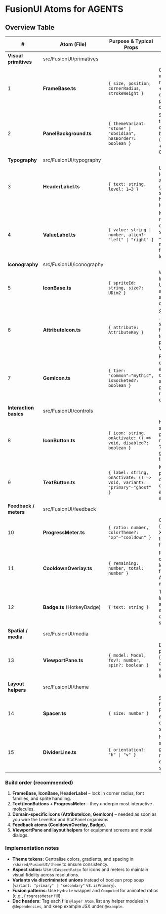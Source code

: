 # FusionUI Atoms for AGENTS

## Overview Table

| #                      | Atom (File)                | Purpose & Typical Props                                                  | Why it earns “core” status                                                                        |
| ---------------------- | -------------------------- | ------------------------------------------------------------------------ | ------------------------------------------------------------------------------------------------- |
| **Visual primitives**  | src/FusionUI/primatives    |                                                                          |                                                                                                   |
| 1                      | **FrameBase.ts**           | `{ size, position, cornerRadius, strokeWeight }`                         | Canonical wrapper; enforce rounded-corner + drop-shadow defaults so every panel looks consistent. |
| 2                      | **PanelBackground.ts**     | `{ themeVariant: "stone" \| "obsidian", hasBorder?: boolean }`           | Single source of truth for your ornate, textured backplates (handles TileSize + ColorCorrection). |
| **Typography**         | src/FusionUI/typography    |                                                                          |                                                                                                   |
| 3                      | **HeaderLabel.ts**         | `{ text: string, level: 1‒3 }`                                           | Uniform H1/H2/H3 sizing and fiery gradient stroke so dialog headers match HUD pop-ups.            |
| 4                      | **ValueLabel.ts**          | `{ value: string \| number, align?: "left" \| "right" }`                 | Numeric readouts—damage ticks, stat values, etc.—with monospaced font & glow for legibility.      |
| **Iconography**        | src/FusionUI/iconography   |                                                                          |                                                                                                   |
| 5                      | **IconBase.ts**            | `{ spriteId: string, size?: UDim2 }`                                     | Wraps ImageLabel + UIAspectRatio; all item, attribute, and UI glyphs derive from this.            |
| 6                      | **AttributeIcon.ts**       | `{ attribute: AttributeKey }`                                            | Strength, Agility, …—maps key → sprite sheet frame; used in tooltips, stat panel, level-up VFX.   |
| 7                      | **GemIcon.ts**             | `{ tier: "common"‒"mythic", isSocketed?: boolean }`                      | Re-use the ornate gem artwork you just created; standardises glow levels & rarity border color.   |
| **Interaction basics** | src/FusionUI/controls      |                                                                          |                                                                                                   |
| 8                      | **IconButton.ts**          | `{ icon: string, onActivate: () => void, disabled?: boolean }`           | Hit-slop, hover-shine, and gamepad focus ring baked in; 99 % of clickable glyphs extend this.     |
| 9                      | **TextButton.ts**          | `{ label: string, onActivate: () => void, variant?: "primary"‒"ghost" }` | Keeps font, padding, and disabled tint consistent across menus and modals.                        |
| **Feedback / meters**  | src/FusionUI/feedback      |                                                                          |                                                                                                   |
| 10                     | **ProgressMeter.ts**       | `{ ratio: number, colorTheme?: "xp"‒"cooldown" }`                        | Generic 0–1 bar (reskinned for XP, stamina, cast time); animates fill + spark VFX.                |
| 11                     | **CooldownOverlay.ts**     | `{ remaining: number, total: number }`                                   | Radial wipe overlay for ability icons—foundation for ActionSlotButton molecule.                   |
| 12                     | **Badge.ts** (HotkeyBadge) | `{ text: string }`                                                       | Tiny rounded label (“Q”, “R1”); auto-sizes and supports controller glyph sheet.                   |
| **Spatial / media**    | src/FusionUI/media         |                                                                          |                                                                                                   |
| 13                     | **ViewportPane.ts**        | `{ model: Model, fov?: number, spin?: boolean }`                         | Drop-in 3D preview (equipment, character dolls) with camera & lighting presets.                   |
| **Layout helpers**     | src/FusionUI/theme         |                                                                          |                                                                                                   |
| 14                     | **Spacer.ts**              | `{ size: number }`                                                       | Simple blank frame used by ForPairs gaps—ensures consistent spacing tokens.                       |
| 15                     | **DividerLine.ts**         | `{ orientation?: "h" \| "v" }`                                           | Hairline rule with subtle metallic gradient; reduces visual entropy in stat sheets.               |

### Build order (recommended)

1. **FrameBase, IconBase, HeaderLabel** – lock in corner radius, font families, and sprite handling.
2. **Text/IconButtons + ProgressMeter** – they underpin most interactive molecules.
3. **Domain-specific icons (AttributeIcon, GemIcon)** – needed as soon as you wire the LevelBar and StatPanel organisms.
4. **Feedback atoms (CooldownOverlay, Badge)**.
5. **ViewportPane and layout helpers** for equipment screens and modal dialogs.

### Implementation notes

* **Theme tokens:** Centralise colors, gradients, and spacing in `/shared/FusionUI/theme` to ensure consistency.
* **Aspect ratios:** Use `UIAspectRatio` for icons and meters to maintain visual fidelity across resolutions.
* **Variants via discriminated unions** instead of boolean prop soup (`variant: "primary" | "secondary"` vs. `isPrimary`).
* **Fusion patterns:** Use `Hydrate` wrapper and `Computed` for animated ratios (e.g., `ProgressMeter` fill).
* **Doc headers:** Tag each file `@layer Atom`, list any helper modules in `@dependencies`, and keep example JSX under `@example`.
